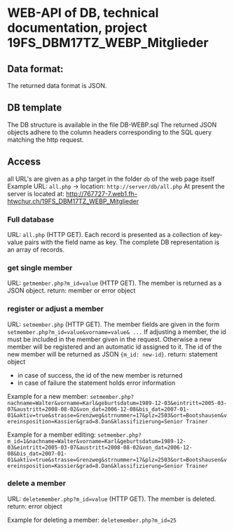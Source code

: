 # WEB-API of DB, technical documentation, project 19FS_DBM17TZ_WEBP_Mitglieder

## Data format:
The returned data format is JSON.

## DB template
The DB structure is available in the file DB-WEBP.sql
The returned JSON objects adhere to the column headers corresponding to the SQL query matching the http request.

## Access
all URL's are given as a php target in the folder `db` of the web page itself
Example URL: `all.php` -> location: `http://server/db/all.php`
At present the server is located at: http://767727-7.web1.fh-htwchur.ch/19FS_DBM17TZ_WEBP_Mitglieder

### Full database
URL: `all.php` (HTTP GET).
Each record is presented as a collection of key-value pairs with the field name as key.
The complete DB representation is an array of records.

### get single member
URL: `getmember.php?m_id=value` (HTTP GET).
The member is returned as a JSON object.
return: member or error object

### register or adjust a member
URL: `setmember.php` (HTTP GET).
The member fields are given in the form `setmember.php?m_id=value&vorname=value& ...`
If adjusting a member, the id must be included in the member given in the request.
Otherwise a new member will be registered and an automatic id assigned to it.
The id of the new member will be returned as JSON `{m_id: new-id}`.
return: statement object

* in case of success, the id of the new member is returned
* in case of failure the statement holds error information

Example for a new member: `setmember.php?nachname=Walter&vorname=Karl&geburtsdatum=1989-12-03&eintritt=2005-03-07&austritt=2008-08-02&von_dat=2006-12-08&bis_dat=2007-01-01&aktiv=true&strasse=Grenzweg&strnummer=17&plz=2503&ort=Bootshausen&vereinsposition=Kassier&grad=8.Dan&klassifizierung=Senior Trainer`

Example for a member editing: `setmember.php?m_id=1&nachname=Walter&vorname=Karl&geburtsdatum=1989-12-03&eintritt=2005-03-07&austritt=2008-08-02&von_dat=2006-12-08&bis_dat=2007-01-01&aktiv=true&strasse=Grenzweg&strnummer=17&plz=2503&ort=Bootshausen&vereinsposition=Kassier&grad=8.Dan&klassifizierung=Senior Trainer`

### delete a member
URL: `deletemember.php?m_id=value` (HTTP GET).
The member is deleted.
return: error object

Example for deleting a member: `deletemember.php?m_id=25`
